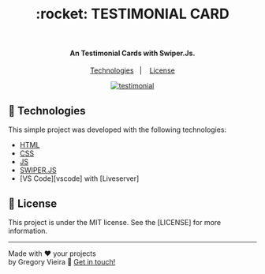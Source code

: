 <h1 align="center">
  <br>
   :rocket: TESTIMONIAL CARD
  <br>  <br>
  </h1>

<p align="center">
 
</p>

<h4 align="center">
An Testimonial Cards with Swiper.Js.
</h4>

<p align="center">
  <a href="#rocket-technologies">Technologies</a>&nbsp;&nbsp;&nbsp;|&nbsp;&nbsp;&nbsp;
  <a href="#memo-license">License</a>
</p>
<p align="center">
<a href="https://ibb.co/d6x3vSm"><img src="https://i.ibb.co/hHwnNkY/testimonial.png" alt="testimonial" border="0"></a>
</p>

## :rocket: Technologies

This simple project was developed with the following technologies:

- [HTML](https://www.w3schools.com/html/)
- [CSS](https://www.w3schools.com/css/)
- [JS](https://developer.mozilla.org/pt-BR/docs/Web/JavaScript/)
- [SWIPER.JS](https://swiperjs.com/)
- [VS Code][vscode] with [Liveserver]

## :memo: License

This project is under the MIT license. See the [LICENSE] for more information.

---

Made with ♥ your projects<br>
by Gregory Vieira :wave: [Get in touch!](https://www.linkedin.com/in/gregory-vieira-090a72219/)
